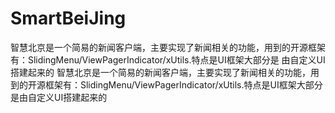 # SmartBeiJing
   智慧北京是一个简易的新闻客户端，主要实现了新闻相关的功能，用到的开源框架有：SlidingMenu/ViewPagerIndicator/xUtils.特点是UI框架大部分是
   由自定义UI搭建起来的
   智慧北京是一个简易的新闻客户端，主要实现了新闻相关的功能，用到的开源框架有：SlidingMenu/ViewPagerIndicator/xUtils.特点是UI框架大部分
 是由自定义UI搭建起来的
